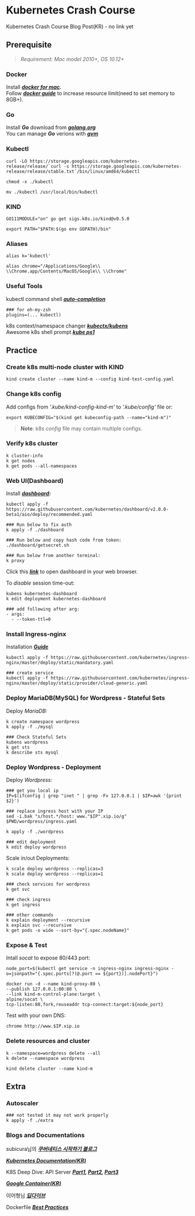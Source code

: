 # Kubernetes Crash Course

Kubernetes Crash Course Blog Post(KR) - no link yet

## Prerequisite
> _Requirement: Mac model 2010+, OS 10.12+_
### Docker

Install **_[docker for mac](https://docs.docker.com/docker-for-mac/install/)._**  
Follow **_[docker guide](https://docs.docker.com/docker-for-mac/#advanced)_** to increase resource limit(need to set memory to 8GB+).

### Go
Install **_Go_** download from **_[golang.org]_**  
You can manage **_Go_** verions with **_[gvm]_**

### Kubectl
    curl -LO https://storage.googleapis.com/kubernetes-release/release/`curl -s https://storage.googleapis.com/kubernetes-release/release/stable.txt`/bin/linux/amd64/kubectl

    chmod -x ./kubectl
    
    mv ./kubectl /usr/local/bin/kubectl
    
### KIND


    GO111MODULE="on" go get sigs.k8s.io/kind@v0.5.0

    export PATH="$PATH:$(go env GOPATH)/bin"

### Aliases

    alias k='kubectl'
    
    alias chrome="/Applications/Google\\ \\Chrome.app/Contents/MacOS/Google\\ \\Chrome"


### Useful Tools

kubectl command shell _**[auto-completion]**_  

    ### for oh-my-zsh
    plugins=(... kubectl)

k8s context/namespace changer _**[kubectx/kubens]**_  
Awesome k8s shell prompt _**[kube ps1](https://github.com/jonmosco/kube-ps1)**_  

## Practice

### Create k8s multi-node cluster with KIND

    kind create cluster --name kind-m --config kind-test-config.yaml

### Change k8s config  
Add configs from _'.kube/kind-config-kind-m'_ to _'.kube/config'_ file
or:

    export KUBECONFIG="$(kind get kubeconfig-path --name="kind-m")"

> **Note**: k8s _config_ file may contain multiple configs.
> 
### Verify k8s cluster

    k cluster-info
    k get nodes
    k get pods --all-namespaces

### Web UI(Dashboard)
Install _**[dashboard]:**_

    kubectl apply -f https://raw.githubusercontent.com/kubernetes/dashboard/v2.0.0-beta1/aio/deploy/recommended.yaml

    ### Run below to fix auth
    k apply -f ./dashboard
    
    ### Run below and copy hash code from token:  
    ./dashboard/getsecret.sh
    
    ### Run below from another terminal:
    k proxy

Click this _**[link](http://localhost:8001/api/v1/namespaces/kubernetes-dashboard/services/https:kubernetes-dashboard:/proxy/)**_ to open dashboard in your web browser.

To _disable_ session time-out:

    kubens kubernetes-dashboard
    k edit deployment kubernetes-dashboard

    ### add following after arg:
    - args:
      - --token-ttl=0

### Install Ingress-nginx
Installation _**[Guide](https://kubernetes.github.io/ingress-nginx/deploy/)**_

    kubectl apply -f https://raw.githubusercontent.com/kubernetes/ingress-nginx/master/deploy/static/mandatory.yaml

    ### create service
    kubectl apply -f https://raw.githubusercontent.com/kubernetes/ingress-nginx/master/deploy/static/provider/cloud-generic.yaml

### Deploy MariaDB(MySQL) for Wordpress - Stateful Sets
Deploy _MariaDB:_
    
    k create namespace wordpress
    k apply -f ./mysql

    ### Check Stateful Sets
    kubens wordpress
    k get sts
    k describe sts mysql

### Deploy Wordpress - Deployment

Deploy _Wordpress:_

    ### get you local ip
    IP=$(ifconfig | grep "inet " | grep -Fv 127.0.0.1 | $IP=awk '{print $2}')

    ### replace ingress host with your IP
    sed -i.bak "s/host.*/host: www."$IP".xip.io/g" $PWD/wordpress/ingress.yaml
    
    k apply -f ./wordpress

    ### edit deployment
    k edit deploy wordpress


Scale in/out Deployments:

    k scale deploy wordpress --replicas=3
    k scale deploy wordpress --replicas=1

    ### check services for wordpress
    k get svc

    ### check ingress
    k get ingress

    ### other commands
    k explain deployment --recursive
    k explain svc --recursive
    k get pods -o wide --sort-by="{.spec.nodeName}"

### Expose & Test

Intall _socat_ to expose 80/443 port:

  
    node_port=$(kubectl get service -n ingress-nginx ingress-nginx -o=jsonpath="{.spec.ports[?(@.port == ${port})].nodePort}")

    docker run -d --name kind-proxy-80 \
    --publish 127.0.0.1:80:80 \
    --link kind-m-control-plane:target \
    alpine/socat \
    tcp-listen:80,fork,reuseaddr tcp-connect:target:${node_port}

Test with your own DNS:

    chrome http://www.$IP.xip.io

### Delete resources and cluster
    k --namespace=wordpress delete --all
    k delete --namespace wordpress

    kind delete cluster --name kind-m


## Extra

### Autoscaler

    ### not tested it may not work properly
    k apply -f ./extra

### Blogs and Documentations

subicura님의 _**[쿠버네티스 시작하기 블로그](https://subicura.com/2019/05/19/kubernetes-basic-1.html)**_  


_**[Kubernetes Documentation(KR)](https://kubernetes.io/ko/docs/concepts/overview/what-is-kubernetes/)**_  

K8S Deep Dive: API Server _**[Part1](https://blog.openshift.com/kubernetes-deep-dive-api-server-part-1/), [Part2](https://blog.openshift.com/kubernetes-deep-dive-api-server-part-2/), [Part3](https://blog.openshift.com/kubernetes-deep-dive-api-server-part-3a/)**_

_**[Google Container(KR)](https://cloud.google.com/containers/?hl=ko)**_  


이어형님 _**[딥다이브](https://engineering.linecorp.com/ko/blog/immutable-kubernetes-architecture-deepdive/)**_  


Dockerfile _**[Best Practices](https://bit.ly/dockerbp)**_


[kubectx/kubens]:
https://github.com/ahmetb/kubectx

[auto-completion]:
https://kubernetes.io/docs/tasks/tools/install-kubectl/?source=#enabling-shell-autocompletion

[dashboard]:
https://kubernetes.io/docs/tasks/access-application-cluster/web-ui-dashboard/

[KIND]:
https://kind.sigs.k8s.io/docs/user/quick-start

[golang.org]:
https://golang.org/dl/

[gvm]:
https://github.com/moovweb/gvm

[Homebrew]:
https://brew.sh/
